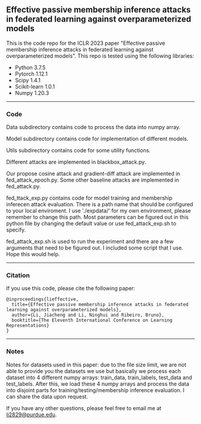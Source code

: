 ## Effective passive membership inference attacks in federated learning against overparameterized models

This is the code repo for the ICLR 2023 paper "Effective passive membership inference attacks in federated learning against overparameterized models". This repo is tested using the following libraries: 

- Python 3.7.5
- Pytorch 1.12.1
- Scipy 1.4.1
- Scikit-learn 1.0.1
- Numpy 1.20.3

------

### Code

Data subdirectory contains code to process the data into numpy array.

Model subdirectory contains code for implementation of different models.

Utils subdirectory contains code for some utility functions.

Different attacks are implemented in blackbox_attack.py.

Our propose cosine attack and gradient-diff attack are implemented in fed_attack_epoch.py. Some other baseline attacks are implemented in fed_attack.py.

fed_ttack_exp.py contains code for model training and membership inferecen attack evaluation. There is a path name that should be configured to your local enviroment. I use './expdata/' for my own environment, please remember to change this path. Most parameters can be figured out in this python file by changing the default value or use fed_attack_exp.sh to specify.

fed_attack_exp.sh is used to run the experiment and there are a few arguments that need to be figured out. I included some script that I use. Hope this would help.

-----

### Citation

If you use this code, please cite the following paper:

```
@inproceedings{lieffective,
  title={Effective passive membership inference attacks in federated learning against overparameterized models},
  author={Li, Jiacheng and Li, Ninghui and Ribeiro, Bruno},
  booktitle={The Eleventh International Conference on Learning Representations}
}
```

-----

### Notes

Notes for datasets used in this paper: due to the file size limit, we are not able to provide you the datasets we use but basically we process each dataset into 4 different numpy arrays: train_data, train_labels, test_data and test_labels. After this, we load these 4 numpy arrays and process the data into disjoint parts for training/testing/membership inference evaluation. I can share the data upon request.


If you have any other questions, please feel free to email me at li2829@purdue.edu.

